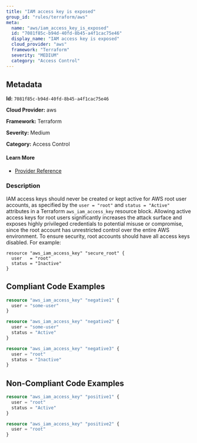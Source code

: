 ```yaml
---
title: "IAM access key is exposed"
group_id: "rules/terraform/aws"
meta:
  name: "aws/iam_access_key_is_exposed"
  id: "7081f85c-b94d-40fd-8b45-a4f1cac75e46"
  display_name: "IAM access key is exposed"
  cloud_provider: "aws"
  framework: "Terraform"
  severity: "MEDIUM"
  category: "Access Control"
---
```

## Metadata

**Id:** `7081f85c-b94d-40fd-8b45-a4f1cac75e46`

**Cloud Provider:** aws

**Framework:** Terraform

**Severity:** Medium

**Category:** Access Control

#### Learn More

 - [Provider Reference](https://registry.terraform.io/providers/hashicorp/aws/latest/docs/resources/iam_access_key)

### Description

 IAM access keys should never be created or kept active for AWS root user accounts, as specified by the `user = "root"` and `status = "Active"` attributes in a Terraform `aws_iam_access_key` resource block. Allowing active access keys for root users significantly increases the attack surface and exposes highly privileged credentials to potential misuse or compromise, since the root account has unrestricted control over the entire AWS environment. To ensure security, root accounts should have all access keys disabled. For example:

```
resource "aws_iam_access_key" "secure_root" {
  user   = "root"
  status = "Inactive"
}
```


## Compliant Code Examples
```terraform
resource "aws_iam_access_key" "negative1" {
  user = "some-user"
}

resource "aws_iam_access_key" "negative2" {
  user = "some-user"
  status = "Active"
}

resource "aws_iam_access_key" "negative3" {
  user = "root"
  status = "Inactive"
}

```
## Non-Compliant Code Examples
```terraform
resource "aws_iam_access_key" "positive1" {
  user = "root"
  status = "Active"
}

resource "aws_iam_access_key" "positive2" {
  user = "root"
}

```
